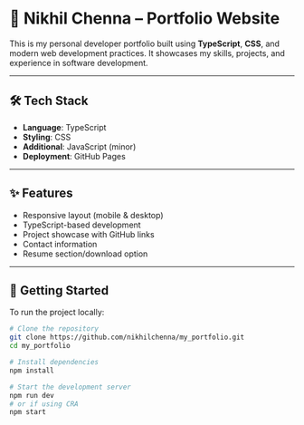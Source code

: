 # 💼 Nikhil Chenna – Portfolio Website

This is my personal developer portfolio built using **TypeScript**, **CSS**, and modern web development practices. It showcases my skills, projects, and experience in software development.

---

## 🛠 Tech Stack

- **Language**: TypeScript
- **Styling**: CSS
- **Additional**: JavaScript (minor)
- **Deployment**: GitHub Pages

---

## ✨ Features

- Responsive layout (mobile & desktop)
- TypeScript-based development
- Project showcase with GitHub links
- Contact information
- Resume section/download option

---

## 🚀 Getting Started

To run the project locally:

```bash
# Clone the repository
git clone https://github.com/nikhilchenna/my_portfolio.git
cd my_portfolio

# Install dependencies
npm install

# Start the development server
npm run dev
# or if using CRA
npm start
